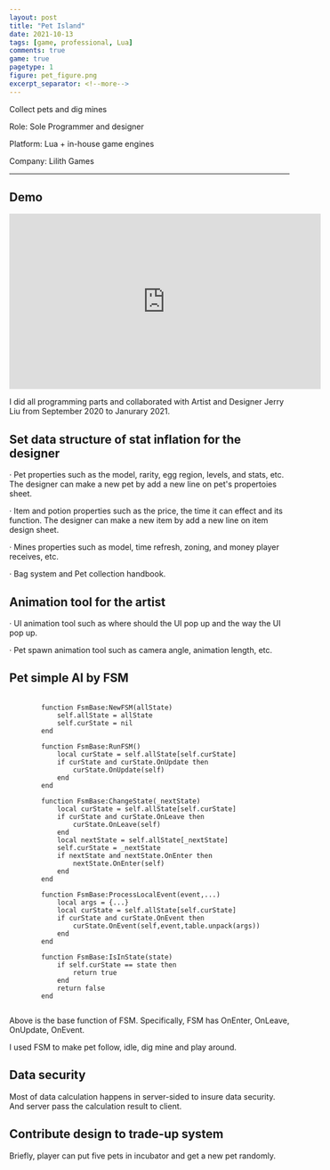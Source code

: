 ```yaml
---
layout: post
title: "Pet Island"
date: 2021-10-13
tags: [game, professional, Lua]
comments: true
game: true
pagetype: 1
figure: pet_figure.png
excerpt_separator: <!--more-->
---
```

Collect pets and dig mines

Role: Sole Programmer and designer

Platform: Lua + in-house game engines

Company: Lilith Games
<!--more-->
---

## Demo
<iframe width="560" height="315" src="https://www.youtube.com/embed/QvPPOupOO20" frameborder="0" allow="accelerometer; autoplay; encrypted-media; gyroscope; picture-in-picture" allowfullscreen></iframe>

I did all programming parts and collaborated with Artist and Designer Jerry Liu from September 2020 to Janurary 2021.


## Set data structure of stat inflation for the designer
<p>· Pet properties such as the model, rarity, egg region, levels, and stats, etc. The designer can make a new pet by add a new line on pet's propertoies sheet.</p>
<p>· Item and potion properties such as the price, the time it can effect and its function. The designer can make a new item by add a new line on item design sheet.</p>
<p>· Mines properties such as model, time refresh, zoning, and money player receives, etc.</p>
<p>· Bag system and Pet collection handbook.</p>

## Animation tool for the artist
<p>· UI animation tool such as where should the UI pop up and the way the UI pop up.</p>
<p>· Pet spawn animation tool such as camera angle, animation length, etc.</p>

## Pet simple AI by FSM

<pre>
    <code>
        function FsmBase:NewFSM(allState)
            self.allState = allState    
            self.curState = nil
        end

        function FsmBase:RunFSM()
            local curState = self.allState[self.curState]
            if curState and curState.OnUpdate then
                curState.OnUpdate(self)
            end
        end

        function FsmBase:ChangeState(_nextState)
            local curState = self.allState[self.curState]
        	if curState and curState.OnLeave then
        		curState.OnLeave(self)
        	end
        	local nextState = self.allState[_nextState]
        	self.curState = _nextState
        	if nextState and nextState.OnEnter then
        		nextState.OnEnter(self)
        	end
        end

        function FsmBase:ProcessLocalEvent(event,...)
        	local args = {...}
        	local curState = self.allState[self.curState]
        	if curState and curState.OnEvent then
        		curState.OnEvent(self,event,table.unpack(args))
        	end
        end

        function FsmBase:IsInState(state)
        	if self.curState == state then
        		return true
        	end
        	return false
        end
    </code>
</pre>

<p>Above is the base function of FSM. Specifically, FSM has OnEnter, OnLeave, OnUpdate, OnEvent. </p>
<p>I used FSM to make pet follow, idle, dig mine and play around.</p>

## Data security
Most of data calculation happens in server-sided to insure data security. And server pass the calculation result to client.

## Contribute design to trade-up system
Briefly, player can put five pets in incubator and get a new pet randomly.